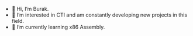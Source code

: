 - 👋 Hi, I’m Burak.
- 👀 I’m interested in CTI and am constantly developing new projects in this field.
- 🌱 I’m currently learning x86 Assembly.
